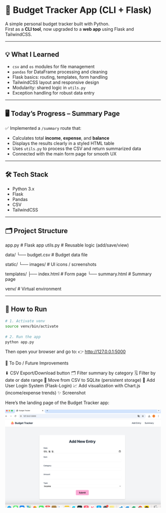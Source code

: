 # 🧾 Budget Tracker App (CLI + Flask)

A simple personal budget tracker built with Python.  
First as a **CLI tool**, now upgraded to a **web app** using Flask and TailwindCSS.

---

## 💡 What I Learned

- `csv` and `os` modules for file management
- `pandas` for DataFrame processing and cleaning
- Flask basics: routing, templates, form handling
- TailwindCSS layout and responsive design
- Modularity: shared logic in `utils.py`
- Exception handling for robust data entry

---

## 🖥️ Today’s Progress – Summary Page

✅ Implemented a `/summary` route that:
- Calculates total **income**, **expense**, and **balance**
- Displays the results clearly in a styled HTML table
- Uses `utils.py` to process the CSV and return summarized data
- Connected with the main form page for smooth UX

---

## 🛠 Tech Stack

- Python 3.x
- Flask
- Pandas
- CSV
- TailwindCSS

---

## 🗂 Project Structure

app.py               # Flask app
utils.py             # Reusable logic (add/save/view)

data/
└── budget.csv       # Budget data file

static/
└── images/          # UI icons / screenshots

templates/
├── index.html       # Form page
└── summary.html     # Summary page

venv/                # Virtual environment


---

## 🚀 How to Run

```bash
# 1. Activate venv
source venv/bin/activate

# 2. Run the app
python app.py

```
Then open your browser and go to:
👉 http://127.0.0.1:5000



📌 To Do / Future Improvements

⬇ CSV Export/Download button
🗂 Filter summary by category
🗓 Filter by date or date range
🧱 Move from CSV to SQLite (persistent storage)
🔐 Add User Login System (Flask-Login)
📈 Add visualization with Chart.js (income/expense trends)
✨ Screenshot

Here’s the landing page of the Budget Tracker app:

![App Screenshot](static/images/screenshot.png)
